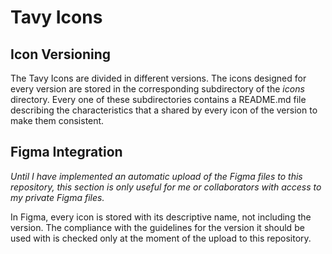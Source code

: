 # Tavy Icons


## Icon Versioning

The Tavy Icons are divided in different versions. The icons designed for every version are stored in the corresponding subdirectory of the *icons* directory.
Every one of these subdirectories contains a README.md file describing the characteristics that a shared by every icon of the version to make them consistent.


## Figma Integration

*Until I have implemented an automatic upload of the Figma files to this repository, this section is only useful for me or collaborators with access to my private Figma files.*

In Figma, every icon is stored with its descriptive name, not including the version.
The compliance with the guidelines for the version it should be used with is checked only at the moment of the upload to this repository.
